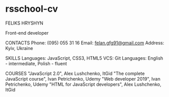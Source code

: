 # rsschool-cv
FELIKS HRYSHYN

Front-end developer

CONTACTS
Phone: (095) 055 31 16
Email: felan.gfg91@gmail.com
Address: Kyiv, Ukraine

SKILLS
Languages: JavaScript, CSS3, HTML5
VCS: Git
Languages: English - intermediate, Polish - fluent

COURSES
"JavaScript 2.0", Alex Lushchenko, ItGid
"The complete JavaScript course", Ivan
Petrichenko, Udemy
"Web developer 2019", Ivan Petrichenko, Udemy
"HTML for JavaScript developers", Alex
Lushchenko, ItGid
